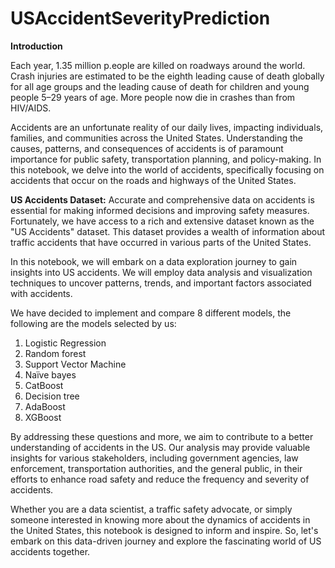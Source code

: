 # USAccidentSeverityPrediction

**Introduction**

Each year, 1.35 million p.eople are killed on roadways around the world. Crash injuries are estimated to be the eighth leading cause of death globally for all age groups and the leading cause of death for children and young people 5–29 years of age. More people now die in crashes than from HIV/AIDS.

Accidents are an unfortunate reality of our daily lives, impacting individuals, families, and communities across the United States. Understanding the causes, patterns, and consequences of accidents is of paramount importance for public safety, transportation planning, and policy-making. In this notebook, we delve into the world of accidents, specifically focusing on accidents that occur on the roads and highways of the United States.

**US Accidents Dataset:** Accurate and comprehensive data on accidents is essential for making informed decisions and improving safety measures. Fortunately, we have access to a rich and extensive dataset known as the "US Accidents" dataset. This dataset provides a wealth of information about traffic accidents that have occurred in various parts of the United States.

In this notebook, we will embark on a data exploration journey to gain insights into US accidents. We will employ data analysis and visualization techniques to uncover patterns, trends, and important factors associated with accidents.

We have decided to implement and compare 8 different models, the following are the models selected by us:
1. Logistic Regression
2. Random forest
3. Support Vector Machine
4. Naïve bayes
5. CatBoost
6. Decision tree
7. AdaBoost
8. XGBoost

By addressing these questions and more, we aim to contribute to a better understanding of accidents in the US. Our analysis may provide valuable insights for various stakeholders, including government agencies, law enforcement, transportation authorities, and the general public, in their efforts to enhance road safety and reduce the frequency and severity of accidents.

Whether you are a data scientist, a traffic safety advocate, or simply someone interested in knowing more about the dynamics of accidents in the United States, this notebook is designed to inform and inspire. So, let's embark on this data-driven journey and explore the fascinating world of US accidents together.
